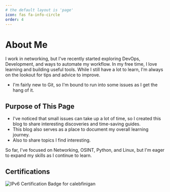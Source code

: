 ```yaml
---
# the default layout is 'page'
icon: fas fa-info-circle
order: 4
---
```


# About Me

I work in networking, but I've recently started exploring DevOps, Development, and ways to automate my workflow. In my free time, I love learning and building useful tools. While I still have a lot to learn, I'm always on the lookout for tips and advice to improve.

- I'm fairly new to Git, so I'm bound to run into some issues as I get the hang of it.

## Purpose of This Page

- I've noticed that small issues can take up a lot of time, so I created this blog to share interesting discoveries and time-saving guides.
- This blog also serves as a place to document my overall learning journey.
- Also to share topics I find interesting.

So far, I've focused on Networking, OSINT, Python, and Linux, but I'm eager to expand my skills as I continue to learn.


## Certifications

<div class="certifications">
  <!-- HE.NET IPv6 Badge -->
  <img 
    class="cert-badge" 
    src="https://ipv6.he.net/certification/create_badge.php?pass_name=calebfinigan&amp;badge=1" 
    alt="IPv6 Certification Badge for calebfinigan"
  >

  <!-- Credly Badges -->
  <div class="credly-badges">
    <div data-iframe-width="150" data-iframe-height="270" data-share-badge-id="bd0bebaf-beb1-4e9e-9abc-0689fe4b5b6d" data-share-badge-host="https://www.credly.com"></div>
    <div data-iframe-width="150" data-iframe-height="270" data-share-badge-id="cc0b6337-f283-4daf-9dbb-e3260f0387eb" data-share-badge-host="https://www.credly.com"></div>
  </div>
</div>

<script type="text/javascript" async src="https://cdn.credly.com/assets/utilities/embed.js"></script>
